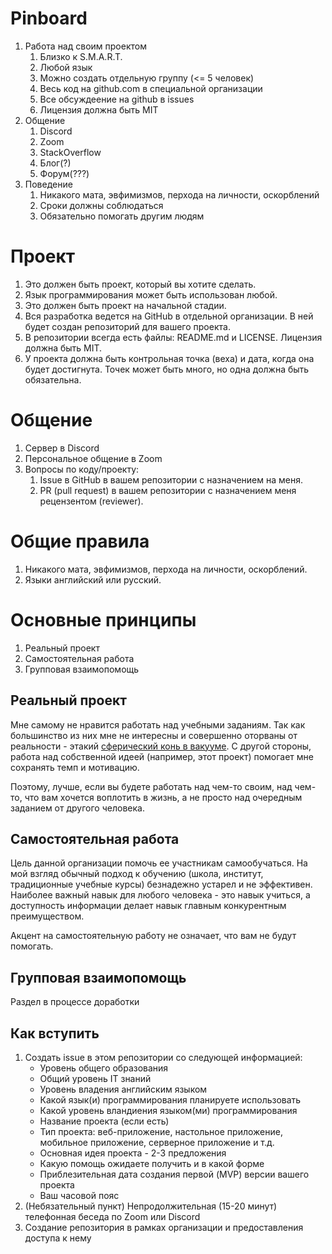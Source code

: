 # Pinboard

 1. Работа над своим проектом
    1. Близко к S.M.A.R.T.
    1. Любой язык
    1. Можно создать отдельную группу (<= 5 человек)
    1. Весь код на github.com в специальной организации
    1. Все обсуждеение на github в issues
    1. Лицензия должна быть MIT
 1. Общение
    1. Discord
    1. Zoom
    1. StackOverflow
    1. Блог(?)
    1. Форум(???)
 1. Поведение
    1. Никакого мата, эвфимизмов, перхода на личности, оскорблений
    1. Сроки должны соблюдаться
    1. Обязательно помогать другим людям

# Проект
1. Это должен быть проект, который вы хотите сделать.
1. Язык программирования может быть использован любой.
1. Это должен быть проект на начальной стадии.
1. Вся разработка ведется на GitHub в отдельной организации. В ней будет создан репозиторий для вашего проекта.
1. В репозитории всегда есть файлы: README.md и LICENSE. Лицензия должна быть MIT.
1. У проекта должна быть контрольная точка (веха) и дата, когда она будет достигнута. Точек может быть много, но одна должна быть обязательна.

# Общение
1. Сервер в Discord
1. Персональное общение в Zoom
1. Вопросы по коду/проекту:
   1. Issue в GitHub в вашем репозитории c назначением на меня.
   1. PR (pull request) в вашем репозитории с назначением меня рецензентом (reviewer).

# Общие правила
1. Никакого мата, эвфимизмов, перхода на личности, оскорблений.
1. Языки английский или русский.


# Основные принципы
1. Реальный проект
1. Самостоятельная работа
1. Групповая взаимопомощь

## Реальный проект

Мне самому не нравится работать над учебными заданиям. Так как большинство из них мне не интересны и совершенно оторваны от реальности - этакий [сферический конь в вакууме](https://ru.wiktionary.org/wiki/%D1%81%D1%84%D0%B5%D1%80%D0%B8%D1%87%D0%B5%D1%81%D0%BA%D0%B8%D0%B9_%D0%BA%D0%BE%D0%BD%D1%8C_%D0%B2_%D0%B2%D0%B0%D0%BA%D1%83%D1%83%D0%BC%D0%B5). С другой стороны, работа над собственной идеей (например, этот проект) помогает мне сохранять темп и мотивацию. 

Поэтому, лучше, если вы будете работать над чем-то своим, над чем-то, что вам хочется воплотить в жизнь, а не просто над очередным заданием от другого человека.

## Самостоятельная работа

Цель данной организации помочь ее участникам самообучаться. На мой взгляд обычный подход к обучению (школа, институт, традиционные учебные курсы) безнадежно устарел и не эффективен. Наиболее важный навык для любого человека - это навык учиться, а доступность информации делает навык главным конкурентным преимуществом. 

Акцент на самостоятельную работу не означает, что вам не будут помогать.

## Групповая взаимопомощь

Раздел в процессе доработки


## Как вступить

1. Создать issue в этом репозитории со следующей информацией:
   - Уровень общего образования
   - Общий уровень IT знаний
   - Уровень владения английским языком
   - Какой язык(и) программирования планируете использовать
   - Какой уровень вландиения языком(ми) программирования
   - Название проекта (если есть)
   - Тип проекта: веб-приложение, настольное приложение, мобильное приложение, серверное приложение и т.д.
   - Основная идея проекта - 2-3 предложения
   - Какую помощь ожидаете получить и в какой форме
   - Приблезительная дата создания первой (MVP) версии вашего проекта
   - Ваш часовой пояс
2. (Небязательный пункт) Непродолжительная (15-20 минут) телефонная беседа по Zoom или Discord
3. Создание репозитория в рамках организации и предоставления доступа к нему
